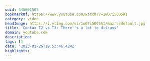 ```yaml
---
uuid: 645601505
bookmarkOf: https://www.youtube.com/watch?v=1w07i5005AI
category: video
headImage: https://i.ytimg.com/vi/1w07i5005AI/maxresdefault.jpg
title: 'Contax T2 vs T3: There''s a lot to discuss'
domain: youtube.com
description: 
tags: []
date: '2023-01-26T19:53:46.424Z'
highlights: 
---
```



